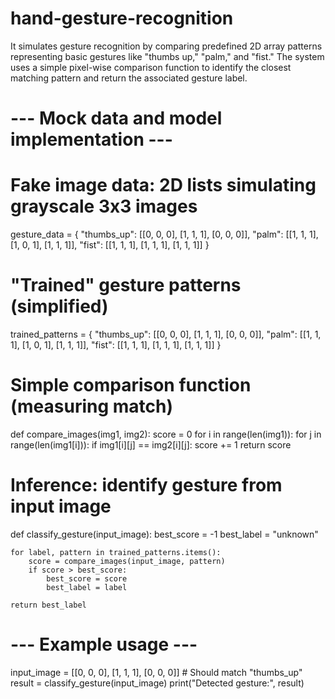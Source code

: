 # hand-gesture-recognition
 It simulates gesture recognition by comparing predefined 2D array patterns representing basic gestures like "thumbs up," "palm," and "fist." The system uses a simple pixel-wise comparison function to identify the closest matching pattern and return the associated gesture label.
# --- Mock data and model implementation ---

# Fake image data: 2D lists simulating grayscale 3x3 images
gesture_data = {
    "thumbs_up": [[0, 0, 0], [1, 1, 1], [0, 0, 0]],
    "palm":      [[1, 1, 1], [1, 0, 1], [1, 1, 1]],
    "fist":      [[1, 1, 1], [1, 1, 1], [1, 1, 1]]
}

# "Trained" gesture patterns (simplified)
trained_patterns = {
    "thumbs_up": [[0, 0, 0], [1, 1, 1], [0, 0, 0]],
    "palm":      [[1, 1, 1], [1, 0, 1], [1, 1, 1]],
    "fist":      [[1, 1, 1], [1, 1, 1], [1, 1, 1]]
}

# Simple comparison function (measuring match)
def compare_images(img1, img2):
    score = 0
    for i in range(len(img1)):
        for j in range(len(img1[i])):
            if img1[i][j] == img2[i][j]:
                score += 1
    return score

# Inference: identify gesture from input image
def classify_gesture(input_image):
    best_score = -1
    best_label = "unknown"

    for label, pattern in trained_patterns.items():
        score = compare_images(input_image, pattern)
        if score > best_score:
            best_score = score
            best_label = label

    return best_label

# --- Example usage ---
input_image = [[0, 0, 0], [1, 1, 1], [0, 0, 0]]  # Should match "thumbs_up"
result = classify_gesture(input_image)
print("Detected gesture:", result)
